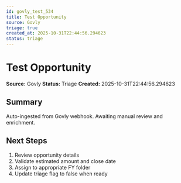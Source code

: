 ```yaml
---
id: govly_test_534
title: Test Opportunity
source: Govly
triage: true
created_at: 2025-10-31T22:44:56.294623
status: triage
---
```


# Test Opportunity

**Source:** Govly
**Status:** Triage
**Created:** 2025-10-31T22:44:56.294623

## Summary

Auto-ingested from Govly webhook. Awaiting manual review and enrichment.

## Next Steps

1. Review opportunity details
2. Validate estimated amount and close date
3. Assign to appropriate FY folder
4. Update triage flag to false when ready
